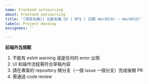 ```yaml
---
name: Frontend outsourcing
about: Frontend outsourcing
title: '[項目名稱]] 功能名稱 UI | NT$ | 日期 mm/dd(D) ~ mm/dd(D)'
labels: Project develop
assignees: ''

---
```


**前端外包規範**

1. 不能有 eslint warning 或是任何的 error 出現
1. UI 和操作流程需符合草稿內容
1. 請在專案的 repository 開分支（一個 issue 一個分支）完成後開 PR
1. 需通過 code review
